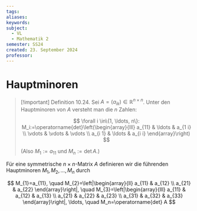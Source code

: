 ```yaml
---
tags: 
aliases: 
keywords: 
subject:
  - VL
  - Mathematik 2
semester: SS24
created: 23. September 2024
professor:
---
```

 

# Hauptminoren

> [!important] Definition 10.24. Sei $A=\left(a_{i k}\right) \in \mathbb{R}^{n \times n}$. Unter den Hauptminoren von $A$ versteht man die $n$ Zahlen:
> 
> $$
> \forall i \in\{1, \ldots, n\}: M_i:=\operatorname{det}\left(\begin{array}{lll}
> a_{11} & \ldots & a_{1 i} \\
> \vdots & \vdots & \vdots \\
> a_{i 1} & \ldots & a_{i i}
> \end{array}\right)
> $$
> 
> (Also $M_1:=a_{11}$ und $M_n:=\operatorname{det} A$.)

Für eine symmetrische $n \times n$-Matrix $A$ definieren wir die führenden Hauptminoren $M_{1}, M_{2}, \ldots, M_{n}$ durch

$$
M_{1}=a_{11}, \quad M_{2}=\left|\begin{array}{ll}
a_{11} & a_{12} \\
a_{21} & a_{22}
\end{array}\right|, \quad M_{3}=\left|\begin{array}{lll}
a_{11} & a_{12} & a_{13} \\
a_{21} & a_{22} & a_{23} \\
a_{31} & a_{32} & a_{33}
\end{array}\right|, \ldots, \quad M_n=\operatorname{det} A
$$